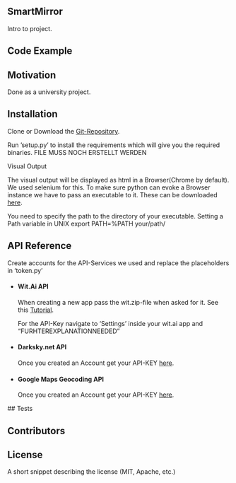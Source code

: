 ## SmartMirror

Intro to project.

## Code Example


## Motivation

Done as a university project.

## Installation

<p>Clone or Download the <a href="https://github.com/FBOBecker/SmartMirror">Git-Repository</a>.</p>
<p>
Run ’setup.py’  to install the requirements which will give you the required binaries. FILE MUSS NOCH ERSTELLT WERDEN</p>
Visual Output
<p>
The visual output will be displayed as html in a Browser(Chrome by default).
We used selenium for this.
To make sure python can evoke a Browser instance we have to pass an executable to it.
These can be downloaded <a href="http://selenium-python.readthedocs.io/installation.html#drivers">here</a>.
</p>
<p>
You need to specify the path to the directory of your executable.
Setting a Path variable in UNIX
export PATH=%PATH your/path/
</p>

## API Reference

Create accounts for the API-Services we used and replace the placeholders in ‘token.py’
<ul>
  <li>
    <h4>Wit.Ai API</h4>
    <p>
        When creating a new app pass the wit.zip-file when asked for it.
        See this <a href="https://wit.ai/docs/recipes#copyexportversion-my-app">Tutorial</a>.
    </p>
    <p>
        For the API-Key navigate to ‘Settings’ inside your wit.ai app and “FURHTEREXPLANATIONNEEDED”
    </p>
  </li>
  <li>
    <h4>Darksky.net API</h4>
    <p>
        Once you created an Account get your API-KEY <a href="https://darksky.net/dev/account">here</a>.
    </p>
  </li>
  <li>
    <h4>Google Maps Geocoding API</h4>
    <p>
        Once you created an Account get your API-KEY <a href="https://developers.google.com/maps/documentation/geocoding/get-api-key">here</a>.
    </p>
  </li>
</ul>
## Tests


## Contributors



## License

A short snippet describing the license (MIT, Apache, etc.)
